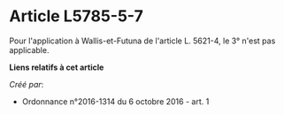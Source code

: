 # Article L5785-5-7

Pour l'application à Wallis-et-Futuna de l'article L. 5621-4, le 3° n'est pas applicable.

**Liens relatifs à cet article**

_Créé par_:

  - Ordonnance n°2016-1314 du 6 octobre 2016 - art. 1
